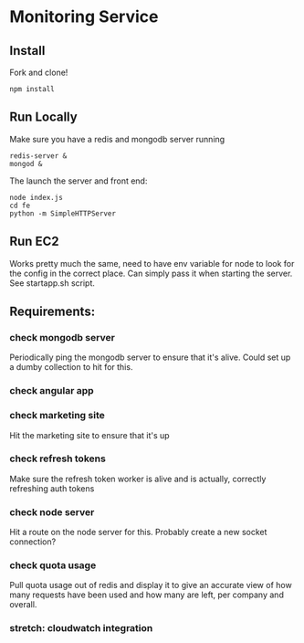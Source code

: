 # Monitoring Service

## Install

Fork and clone!

```
npm install
```

## Run Locally

Make sure you have a redis and mongodb server running

```
redis-server &
mongod &
```

The launch the server and front end:

```
node index.js
cd fe
python -m SimpleHTTPServer
```

## Run EC2

Works pretty much the same, need to have env variable for node to look for the config in the correct place. Can simply pass it when starting the server. See startapp.sh script.

## Requirements:

### check mongodb server

Periodically ping the mongodb server to ensure that it's alive. Could set up a dumby collection to hit for this.

### check angular app



### check marketing site

Hit the marketing site to ensure that it's up

### check refresh tokens

Make sure the refresh token worker is alive and is actually, correctly refreshing auth tokens

### check node server

Hit a route on the node server for this. Probably create a new socket connection?

### check quota usage

Pull quota usage out of redis and display it to give an accurate view of how many requests have been used and how many are left, per company and overall.

### stretch: cloudwatch integration
